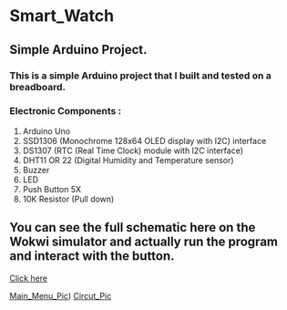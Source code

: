 
# Smart_Watch
## Simple Arduino Project.

### This is a simple Arduino project that I built and tested on a breadboard.
### Electronic Components :
1. Arduino Uno
2. SSD1306 (Monochrome 128x64 OLED display with I2C) interface
3. DS1307 (RTC (Real Time Clock) module with I2C interface)
4. DHT11 OR 22 (Digital Humidity and Temperature sensor)
5. Buzzer
6. LED
7. Push Button 5X
8. 10K Resistor (Pull down)


## You can see the full schematic here on the Wokwi simulator and actually run the program and interact with the button.
[Click here](https://wokwi.com/projects/392431636992242689)

[Main_Menu_Pic](https://biaupload.com/do.php?imgf=org-ed88b0bd3f6e2.jpg))
[Circut_Pic](https://biaupload.com/do.php?imgf=org-7cc665d1ce5d1.png)
